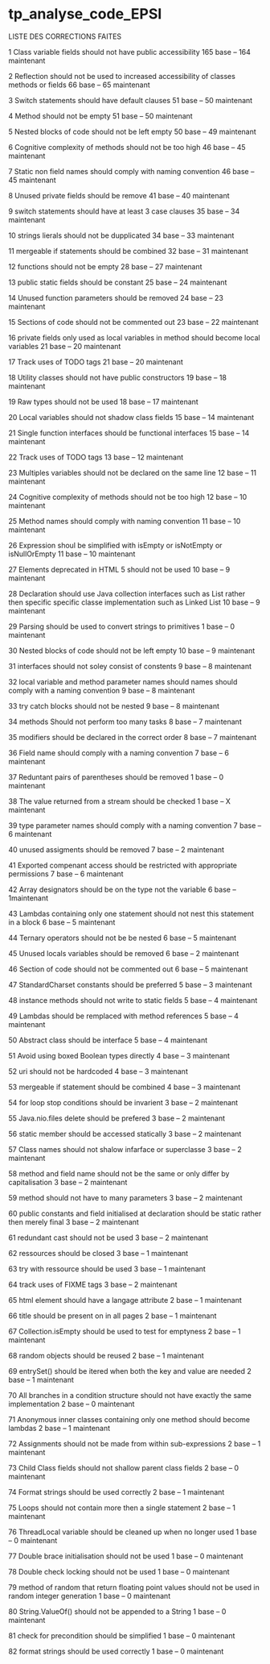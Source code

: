 # tp_analyse_code_EPSI
LISTE DES CORRECTIONS FAITES

1 Class variable fields should not have public accessibility
165 base – 164 maintenant

2 Reflection should not be used to increased accessibility of classes methods or fields
66 base – 65 maintenant

3 Switch statements should have default clauses
51 base – 50 maintenant

4 Method should not be empty 
51 base – 50 maintenant

5 Nested blocks of code should not be left empty
50 base – 49 maintenant

6 Cognitive complexity of methods should not be too high
46 base – 45 maintenant

7 Static non field names should comply with naming convention
46 base – 45 maintenant

8 Unused private fields should be remove
41 base – 40 maintenant 

9 switch statements should have at least 3 case clauses
35 base – 34 maintenant

10 strings lierals should not be dupplicated 
34 base – 33 maintenant

11 mergeable if statements should be combined 
32 base – 31 maintenant

12 functions should not be empty
28 base – 27 maintenant

13 public static fields should be constant 
25 base – 24 maintenant

14  Unused function parameters should be removed
24 base – 23 maintenant

15  Sections of code should not be commented out
23 base – 22 maintenant

16  private fields only used as local variables in method should become local variables
21 base – 20 maintenant

17  Track uses of TODO tags
21 base – 20 maintenant

18  Utility classes should not have public constructors
19 base – 18 maintenant

19  Raw types should not be used
18 base – 17 maintenant

20  Local variables should not shadow class fields
15 base – 14 maintenant

21  Single function interfaces should be functional interfaces
15 base – 14 maintenant

22  Track uses of TODO tags
13 base – 12 maintenant

23  Multiples variables should not be declared on the same line
12 base – 11 maintenant

24  Cognitive complexity of methods should not be too high
12 base – 10 maintenant

25  Method names should comply with naming convention
11 base – 10 maintenant

26  Expression shoul be simplified with isEmpty or isNotEmpty or isNullOrEmpty
11 base – 10 maintenant

27  Elements deprecated in HTML 5 should not be used 
10 base – 9 maintenant

28  Declaration should use Java collection interfaces such as List rather then specific specific classe implementation such as Linked List
10 base – 9 maintenant

29  Parsing should be used to convert strings to primitives
1 base – 0 maintenant

30  Nested blocks of code should not be left empty
10 base – 9 maintenant

31  interfaces should not soley consist of constents
9 base – 8 maintenant

32 local variable and method parameter names should names should comply with a naming convention
9 base – 8 maintenant

33 try catch blocks should not be nested
9 base – 8 maintenant

34 methods Should not perform too many tasks
8 base – 7 maintenant

35 modifiers should be declared in the correct order
8 base – 7 maintenant

36 Field name should comply with a naming convention
7 base – 6 maintenant

37 Reduntant pairs of parentheses should be removed
1 base – 0 maintenant 

38 The value returned from a stream should be checked
1 base – X maintenant

39 type parameter names should comply with a naming convention
7 base – 6 maintenant

40 unused assigments should be removed
7 base – 2 maintenant

41 Exported compenant access should be restricted with appropriate permissions
7 base – 6 maintenant

42 Array designators should be on the type not the variable
6 base – 1maintenant

43 Lambdas containing only one statement should not nest this statement in a block
6 base – 5 maintenant

44 Ternary operators should not be be nested
6 base – 5 maintenant

45 Unused locals variables should be removed
6 base – 2 maintenant

46 Section of code should not be commented out
6 base – 5 maintenant

47 StandardCharset constants should be preferred
5 base – 3 maintenant

48 instance methods should not write to static fields
5 base – 4 maintenant

49 Lambdas should be remplaced with method references
5 base – 4 maintenant

50 Abstract class should be interface
5 base – 4 maintenant

51 Avoid using boxed Boolean types directly
4 base – 3 maintenant

52 uri should not be hardcoded 
4 base – 3 maintenant

53 mergeable if statement should be combined
4 base – 3 maintenant

54 for loop stop conditions should be invarient
3 base – 2 maintenant

55 Java.nio.files delete should be prefered
3 base – 2 maintenant

56 static member should be accessed statically
3 base – 2 maintenant

57 Class names should not shalow infarface or superclasse
3 base – 2 maintenant

58 method and field name should not be the same or only differ by capitalisation
3 base – 2 maintenant

59 method should not have to many parameters
3 base – 2 maintenant

60 public constants and field initialised at declaration should be static rather then merely final
3 base – 2 maintenant

61 redundant cast should not be used
3 base – 2 maintenant

62 ressources should be closed 
3 base – 1 maintenant

63 try with ressource should be used 
3 base – 1 maintenant

64 track uses of FIXME tags
3 base – 2 maintenant

65 html element should have a langage attribute
2 base – 1 maintenant

66 title should be present on in all pages
2 base – 1 maintenant

67 Collection.isEmpty should be used to test for emptyness
2 base – 1 maintenant

68 random objects should be reused
2 base – 1 maintenant

69 entrySet() should be itered when both  the key and value are needed
2 base – 1 maintenant

70 All branches in a condition structure should not have exactly the same implementation
2 base – 0 maintenant

71 Anonymous inner classes containing only one method  should become lambdas
2 base – 1 maintenant

72 Assignments should not be made  from within sub-expressions
2 base – 1 maintenant

73 Child Class fields should not shallow parent class fields
2 base – 0 maintenant

74 Format strings should be used correctly
2 base – 1 maintenant

75 Loops should not contain more then a single statement
2 base – 1 maintenant

76 ThreadLocal variable should be cleaned up when no longer used
1 base – 0 maintenant

77 Double brace initialisation should not be used
1 base – 0 maintenant

78 Double check locking should not be used 
1 base – 0 maintenant

79 method of random that return floating point values should not be used in random integer generation
1 base – 0 maintenant

80 String.ValueOf() should not be appended to a String
1 base – 0 maintenant

81 check for precondition should be simplified
1 base – 0 maintenant

82 format strings should be used correctly
1 base – 0 maintenant